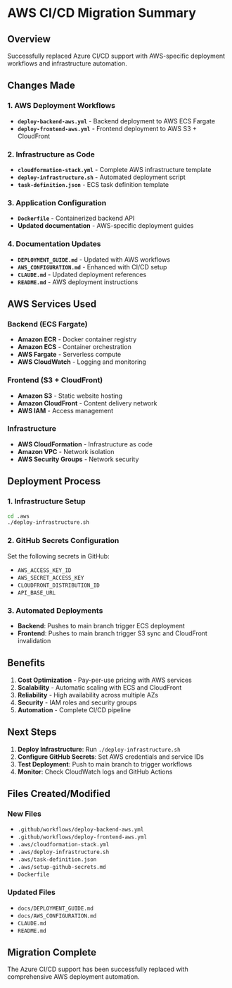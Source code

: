 # AWS CI/CD Migration Summary

## Overview
Successfully replaced Azure CI/CD support with AWS-specific deployment workflows and infrastructure automation.

## Changes Made

### 1. AWS Deployment Workflows
- **`deploy-backend-aws.yml`** - Backend deployment to AWS ECS Fargate
- **`deploy-frontend-aws.yml`** - Frontend deployment to AWS S3 + CloudFront

### 2. Infrastructure as Code
- **`cloudformation-stack.yml`** - Complete AWS infrastructure template
- **`deploy-infrastructure.sh`** - Automated deployment script
- **`task-definition.json`** - ECS task definition template

### 3. Application Configuration
- **`Dockerfile`** - Containerized backend API
- **Updated documentation** - AWS-specific deployment guides

### 4. Documentation Updates
- **`DEPLOYMENT_GUIDE.md`** - Updated with AWS workflows
- **`AWS_CONFIGURATION.md`** - Enhanced with CI/CD setup
- **`CLAUDE.md`** - Updated deployment references
- **`README.md`** - AWS deployment instructions

## AWS Services Used

### Backend (ECS Fargate)
- **Amazon ECR** - Docker container registry
- **Amazon ECS** - Container orchestration
- **AWS Fargate** - Serverless compute
- **AWS CloudWatch** - Logging and monitoring

### Frontend (S3 + CloudFront)
- **Amazon S3** - Static website hosting
- **Amazon CloudFront** - Content delivery network
- **AWS IAM** - Access management

### Infrastructure
- **AWS CloudFormation** - Infrastructure as code
- **Amazon VPC** - Network isolation
- **AWS Security Groups** - Network security

## Deployment Process

### 1. Infrastructure Setup
```bash
cd .aws
./deploy-infrastructure.sh
```

### 2. GitHub Secrets Configuration
Set the following secrets in GitHub:
- `AWS_ACCESS_KEY_ID`
- `AWS_SECRET_ACCESS_KEY`
- `CLOUDFRONT_DISTRIBUTION_ID`
- `API_BASE_URL`

### 3. Automated Deployments
- **Backend**: Pushes to main branch trigger ECS deployment
- **Frontend**: Pushes to main branch trigger S3 sync and CloudFront invalidation

## Benefits

1. **Cost Optimization** - Pay-per-use pricing with AWS services
2. **Scalability** - Automatic scaling with ECS and CloudFront
3. **Reliability** - High availability across multiple AZs
4. **Security** - IAM roles and security groups
5. **Automation** - Complete CI/CD pipeline

## Next Steps

1. **Deploy Infrastructure**: Run `./deploy-infrastructure.sh`
2. **Configure GitHub Secrets**: Set AWS credentials and service IDs
3. **Test Deployment**: Push to main branch to trigger workflows
4. **Monitor**: Check CloudWatch logs and GitHub Actions

## Files Created/Modified

### New Files
- `.github/workflows/deploy-backend-aws.yml`
- `.github/workflows/deploy-frontend-aws.yml`
- `.aws/cloudformation-stack.yml`
- `.aws/deploy-infrastructure.sh`
- `.aws/task-definition.json`
- `.aws/setup-github-secrets.md`
- `Dockerfile`

### Updated Files
- `docs/DEPLOYMENT_GUIDE.md`
- `docs/AWS_CONFIGURATION.md`
- `CLAUDE.md`
- `README.md`

## Migration Complete
The Azure CI/CD support has been successfully replaced with comprehensive AWS deployment automation.